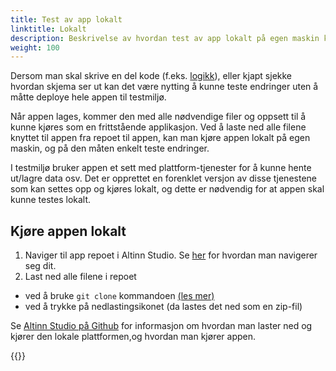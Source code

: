 ```yaml
---
title: Test av app lokalt
linktitle: Lokalt
description: Beskrivelse av hvordan test av app lokalt på egen maskin kan gjøres
weight: 100
---
```


Dersom man skal skrive en del kode (f.eks. [logikk](/nb/app/development/logic)), eller kjapt sjekke hvordan skjema ser ut kan det være nytting å kunne teste endringer uten å måtte deploye hele appen til testmiljø.

Når appen lages, kommer den med alle nødvendige filer og oppsett til å kunne kjøres som en frittstående applikasjon. Ved å laste ned alle filene knyttet til appen fra repoet til appen, kan man kjøre
appen lokalt på egen maskin, og på den måten enkelt teste endringer.

I testmiljø bruker appen et sett med plattform-tjenester for å kunne hente ut/lagre data osv. Det er opprettet en forenklet versjon av disse tjenestene som kan settes opp og kjøres lokalt, og dette er 
nødvendig for at appen skal kunne testes lokalt. 

## Kjøre appen lokalt

1. Naviger til app repoet i Altinn Studio. Se [her](../../getting-started/navigation/repos/) for hvordan man navigerer seg dit.
2. Last ned alle filene i repoet
  - ved å bruke `git clone` kommandoen [(les mer)](https://git-scm.com/book/en/v2/Git-Basics-Getting-a-Git-Repository)
  - ved å trykke på nedlastingsikonet (da lastes det ned som en zip-fil)


Se [Altinn Studio på Github](https://github.com/Altinn/app-localtest/blob/master/README.md) for informasjon om hvordan man laster ned
og kjører den lokale plattformen,og hvordan man kjører appen.

{{<children />}}
